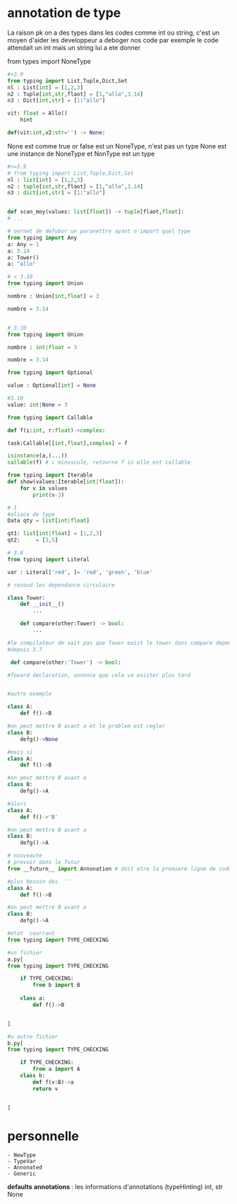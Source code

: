 # annotation de type

La raison pk on a des types dans les codes comme int ou string, c'est un moyen d'aider les developpeur a deboger nos code
par exemple le code attendait un int mais un string lui a ete donner


from types import NoneType

```python
#<3.9
from typing import List,Tuple,Dict,Set
nl : List[int] = [1,2,3]
n2 : Tuple[int,str,flaot] = [1,"allo",3.14]
n3 : Dict[int,str] = [1:"allo"]
```

```python
vit: float = Allo()
    hint

def(vit:int,v2:str='') -> None:
```

None est comme true or false est un NoneType, n'est pas un type None est une instance de NoneType et NonType est un type

```python
#<=3.9
# from typing import List,Tuple,Dict,Set
nl : list[int] = [1,2,3]
n2 : tuple[int,str,flaot] = [1,"allo",3.14]
n3 : dict[int,str] = [1:"allo"]


def scan_moy(values: list[float]) -> tuple[flaot,float]:
# ...
```


```python
# oernet de defubur un paranettre ayant n'import quel type
from typing import Any
a: Any = 1
a: 3.14
a: Tower()
a: "allo"
```

```python
# < 3.10
from typing import Union

nombre : Union[int,float] = 3

nombre = 3.14


# 3.10
from typing import Union

nombre : int|float = 3

nombre = 3.14
```

```python
from typing import Optional

value : Optional[int] = None 

#3.10
value: int|None = 3
```

```python
from typing import Callable

def f(i:int, r:float)->complex:

task:Callable[[int,float],complex] = f

isinstance(a,(...))
callable(f) # c minuscule, retourne f is elle est callable 
```


```python
from typing import Iterable
def show(values:Iterable[int|float]):
    for v in values
        print(v-3)
```

```python
# 1
#aliace de type
Data qty = list[int|float]

qt1: list[int|float] = [1,2,3]
qt2:     = [3,5]
```

```python
# 3.8
from typing import Literal

var : Literal['red', ]= 'red', 'green', 'blue'
```

```python
# resoud les dependance circulaire 

class Tower:
    def __init__()
        ...

    def compare(other:Tower) -> bool:
        ...

#le compilateur de sait pas que Tower exist le tower dans compare depend de la class tower
#depuis 3.7 

 def compare(other:'Tower') -> bool:

#foward declaration, annonce que cela va exister plus tard 


#autre exemple 

class A:
    def f()->B

#on peut mettre B avant a et le problem est regler 
class B:
    defg()->None

#mais si
class A:
    def f()->B

#on peut mettre B avant a
class B:
    defg()->A

#alors
class A:
    def f()->'B'

#on peut mettre B avant a
class B:
    defg()->A

# nouveaute
# prevoir dans le futur 
from __future__ import Annonation # doit etre la premiere ligne de code 

#plus besoin des  ''
class A:
    def f()->B

#on peut mettre B avant a
class B:
    defg()->A

```

```python
#etat  courrant 
from typing import TYPE_CHECKING

#un fichier
a.py[
from typing import TYPE_CHECKING

    if TYPE_CHECKING:
        from b import B
        
    class a:
        def f()->B


]

#u autre fichier
b.py[
from typing import TYPE_CHECKING

    if TYPE_CHECKING:
        from a import A
    class b:
        def f(v:B)->a
        return v


]


```


# personnelle
    - NewType
    - TypeVar
    - Annonated
    - Generic






__defaults__
__annotations__ : les informations d'annotations (typeHinting) int, str None